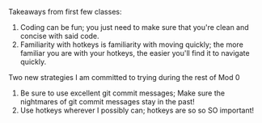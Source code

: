 Takeaways from first few classes:
  1. Coding can be fun; you just need to make sure that you're clean and concise with said code.
  2. Familiarity with hotkeys is familiarity with moving quickly; the more familiar you are with your hotkeys, the easier you'll find it to navigate quickly.

Two new strategies I am committed to trying during the rest of Mod 0
  1. Be sure to use excellent git commit messages; Make sure the nightmares of git commit messages stay in the past!
  2. Use hotkeys wherever I possibly can; hotkeys are so so SO important!
